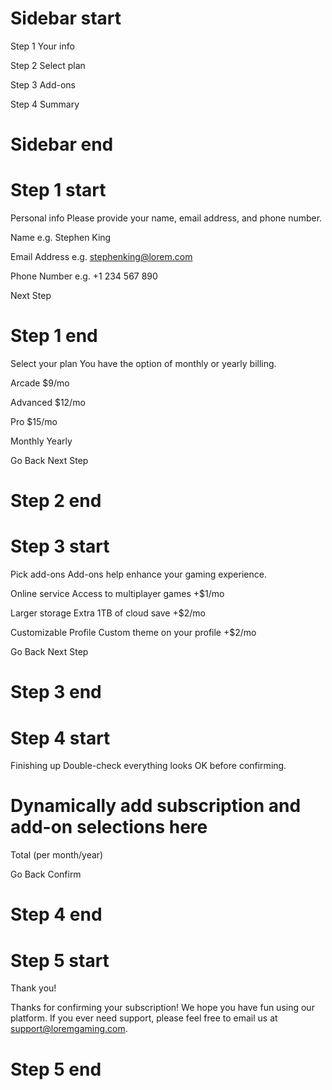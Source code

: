 # Sidebar start

Step 1
Your info

Step 2
Select plan

Step 3
Add-ons

Step 4
Summary

# Sidebar end

# Step 1 start

Personal info
Please provide your name, email address, and phone number.

Name
e.g. Stephen King

Email Address
e.g. stephenking@lorem.com

Phone Number
e.g. +1 234 567 890

Next Step

# Step 1 end

Select your plan
You have the option of monthly or yearly billing.

Arcade
$9/mo

Advanced
$12/mo

Pro
$15/mo

Monthly
Yearly

Go Back
Next Step

# Step 2 end

# Step 3 start

Pick add-ons
Add-ons help enhance your gaming experience.

Online service
Access to multiplayer games
+$1/mo

Larger storage
Extra 1TB of cloud save
+$2/mo

Customizable Profile
Custom theme on your profile
+$2/mo

Go Back
Next Step

# Step 3 end

# Step 4 start

Finishing up
Double-check everything looks OK before confirming.

# Dynamically add subscription and add-on selections here

Total (per month/year)

Go Back
Confirm

# Step 4 end

# Step 5 start

Thank you!

Thanks for confirming your subscription! We hope you have fun 
using our platform. If you ever need support, please feel free 
to email us at support@loremgaming.com.

# Step 5 end